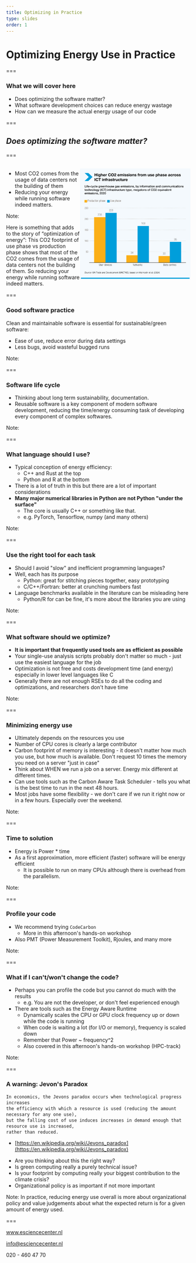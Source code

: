 ```yaml
---
title: Optimizing in Practice
type: slides
order: 1
---
```


<!-- .slide: data-state="title" -->

# Optimizing Energy Use in Practice

===

<!-- .slide: data-state="standard" -->

### What we will cover here
- Does optimizing the software matter?
- What software development choices can reduce energy wastage
- How can we measure the actual energy usage of our code

===

<!-- .slide: data-state="standard" -->

## _Does optimizing the software matter?_

===

<!-- .slide: data-state="standard" -->

<div style="width: 40%; float: left; margin-top: 1%">

* Most CO2 comes from the usage of data centers not the building of them
* Reducing your energy while running software indeed matters.

</div>

<div style="width: 60%; float: right">

![Higher CO2 emissions from the use phase across ICT infrastructure](media/higher-co2-emissions-from-use-phase-across-ict-infrastructure.png)

</div>



Note:

Here is something that adds to the story of “optimization of energy”: This CO2 footprint of use phase vs production phase shows that most of the CO2 comes from the usage of data centers not the building of them. So reducing your energy while running software indeed matters.

===


<!-- .slide: data-state="standard" -->

### Good software practice

Clean and maintainable software is essential
for sustainable/green software:
 - Ease of use, reduce error during data settings
 - Less bugs, avoid wasteful bugged runs

Note:

===

<!-- .slide: data-state="standard" -->

### Software life cycle

- Thinking about long term sustainability, documentation.
- Reusable software is a key component of modern
software development, reducing the time/energy consuming
task of developing every component of complex softwares.

Note:

===

<!-- .slide: data-state="standard" -->

### What language should I use?
- Typical conception of energy efficiency:
  - C++ and Rust at the top
  - Python and R at the bottom
- There is a lot of truth in this but there are a lot of important considerations
- **Many major numerical libraries in Python are not Python "under the surface"**
  - The core is usually C++ or something like that.
  - e.g. PyTorch, Tensorflow, numpy (and many others)

Note:

===

<!-- .slide: data-state="standard" -->

### Use the right tool for each task

- Should I avoid "slow" and inefficient programming languages?
- Well, each has its purpose
  - Python: great for stitching pieces together, easy prototyping
  - C/C++/Fortran: better at crunching numbers fast
- Language benchmarks available in the literature can be misleading here
  - Python/R for can be fine, it's more about the libraries you are using

Note:

===

<!-- .slide: data-state="standard" -->

### What software should we optimize?
- **It is important that frequently used tools are as efficient as possible**
- Your single-use analysis scripts probably don't matter so much - just use the easiest language for the job
- Optimization is not free and costs development time (and energy) especially in lower level languages like C
- Generally there are not enough RSEs to do all the coding and optimizations, and researchers don't have time

Note:

===

<!-- .slide: data-state="standard" -->

### Minimizing energy use
- Ultimately depends on the resources you use
- Number of CPU cores is clearly a large contributor
- Carbon footprint of memory is interesting - it doesn't matter how much you use, but how much is available. Don't request 10 times the memory you need on a server "just in case"
- Think about WHEN we run a job on a server. Energy mix different at different times.
- Can use tools such as the Carbon Aware Task Scheduler - tells you what is the best time to run in the next 48 hours.
- Most jobs have some flexibility - we don't care if we run it right now or in a few hours. Especially over the weekend.

Note:

===

<!-- .slide: data-state="standard" -->

### Time to solution

- Energy is Power * time
- As a first approximation, more efficient (faster) software will be energy efficient
  - It is possible to run on many CPUs although there is overhead from the parallelism.

Note:

===

### Profile your code

- We recommend trying `CodeCarbon`
  - More in this afternoon's hands-on workshop
- Also PMT (Power Measurement Toolkit), Rjoules, and many more 

Note:

===

<!-- .slide: data-state="standard" -->

### What if I can't/won't change the code?

- Perhaps you can profile the code but you cannot do much with the results
  - e.g. You are not the developer, or don't feel experienced enough
- There are tools such as the Energy Aware Runtime
  - Dynamically scales the CPU or GPU clock frequency up or down while the code is running
  - When code is waiting a lot (for I/O or memory), frequency is scaled down
  - Remember that Power ~ frequency^2
  - Also covered in this afternoon's hands-on workshop (HPC-track)

Note:

===

<!-- .slide: data-state="standard" -->

### A warning: Jevon's Paradox

```
In economics, the Jevons paradox occurs when technological progress increases
the efficiency with which a resource is used (reducing the amount necessary for any one use),
but the falling cost of use induces increases in demand enough that resource use is increased,
rather than reduced.
```

- [https://en.wikipedia.org/wiki/Jevons_paradox](https://en.wikipedia.org/wiki/Jevons_paradox)

* Are you thinking about this the right way?
* Is green computing really a purely technical issue?
* Is your footprint by computing really your biggest contribution to the climate crisis?
* Organizational policy is as important if not more important

Note:
In practice, reducing energy use overall is more about organizational policy and value judgements about what the expected return is for a given amount of energy used.

===


<!-- .slide: data-state="keepintouch" -->


www.esciencecenter.nl

info@esciencecenter.nl

020 - 460 47 70
